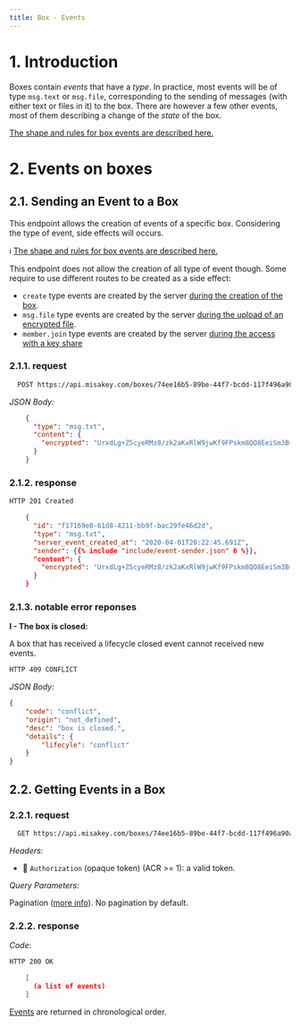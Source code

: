 ```yaml
---
title: Box - Events
---
```


# 1. Introduction

Boxes contain *events* that have a *type*.
In practice, most events will be of type `msg.text` or `msg.file`,
corresponding to the sending of messages (with either text or files in it) to the box.
There are however a few other events,
most of them describing a change of the *state* of the box.

[The shape and rules for box events are described here.](/concepts/box-events)

# 2. Events on boxes

## 2.1. Sending an Event to a Box

This endpoint allows the creation of events of a specific box.
Considering the type of event, side effects will occurs.

:information_source: [The shape and rules for box events are described here.](/concepts/box-events)

This endpoint does not allow the creation of all type of event though. Some require to use different routes to be created as a side effect:
- `create` type events are created by the server [during the creation of the box](../boxes/#21-creating-a-box).
- `msg.file` type events are created by the server [during the upload of an encrypted file](../box_enc_files/#23-upload-an-encrypted-file-to-a-box).
- `member.join` type events are created by the server [during the access with a key share](../box_key_shares/#3-getting-a-box-key-share)

### 2.1.1. request

```bash
  POST https://api.misakey.com/boxes/74ee16b5-89be-44f7-bcdd-117f496a90a7/events
```

_JSON Body:_
```json
    {
      "type": "msg.txt",
      "content": {
        "encrypted": "UrxdLg+Z5cyeRMz8/zk2aKxRlW9jwKf9FPskm8QO8EeiSm3B+Hj3JbvTdCnbsLVB8bjVC/GHYuzabHogpbXNuBTiFSMau3G81OkSoLDo58q6X8Rq7PE/ULcHhB1sClJ63Qk5DyTOXSPA3yr2LQTY0gfKLSnAT45H3d6wLV+fg5LEAtsJV3hRAZfiKd0dRjv7UZxS4rUAr2BM5EDA2lGP4az8Vd9xyhSmYiNPPDXEWwBmFFSUM8PaA9Lnectl2VjLLY4mDmhbjnBF+9WntV42Baa4zfP46Zxhq1EbGjPItStWPSZl4onKg1BUP2qcHQBqjoliIiuru7rw3Qd/7zse8A=="
      }
    }
```

### 2.1.2. response

```bash
HTTP 201 Created
```

```json
    {
      "id": "f17169e0-61d8-4211-bb9f-bac29fe46d2d",
      "type": "msg.txt",
      "server_event_created_at": "2020-04-01T20:22:45.691Z",
      "sender": {{% include "include/event-sender.json" 6 %}},
      "content": {
        "encrypted": "UrxdLg+Z5cyeRMz8/zk2aKxRlW9jwKf9FPskm8QO8EeiSm3B+Hj3JbvTdCnbsLVB8bjVC/GHYuzabHogpbXNuBTiFSMau3G81OkSoLDo58q6X8Rq7PE/ULcHhB1sClJ63Qk5DyTOXSPA3yr2LQTY0gfKLSnAT45H3d6wLV+fg5LEAtsJV3hRAZfiKd0dRjv7UZxS4rUAr2BM5EDA2lGP4az8Vd9xyhSmYiNPPDXEWwBmFFSUM8PaA9Lnectl2VjLLY4mDmhbjnBF+9WntV42Baa4zfP46Zxhq1EbGjPItStWPSZl4onKg1BUP2qcHQBqjoliIiuru7rw3Qd/7zse8A=="
      }
    }
```

### 2.1.3. notable error reponses

**I - The box is closed:**

A box that has received a lifecycle closed event cannot received new events.

```bash
HTTP 409 CONFLICT
```

_JSON Body:_
```json
{
    "code": "conflict",
    "origin": "not_defined",
    "desc": "box is closed.",
    "details": {
        "lifecyle": "conflict"
    }
}
```

## 2.2. Getting Events in a Box

### 2.2.1. request

```bash
  GET https://api.misakey.com/boxes/74ee16b5-89be-44f7-bcdd-117f496a90a7/events
```

_Headers:_
- :key: `Authorization` (opaque token) (ACR >= 1): a valid token.

_Query Parameters:_

Pagination ([more info](/concepts/pagination)). No pagination by default.


### 2.2.2. response

_Code_:
```bash
HTTP 200 OK
```

```json
    [
      (a list of events)
    ]
```

[Events](/concepts/box-events) are returned in chronological order.
